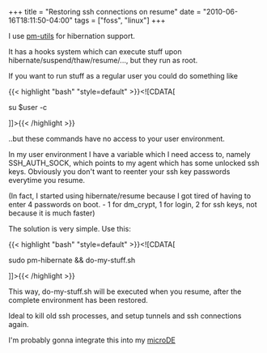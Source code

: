+++
title = "Restoring ssh connections on resume"
date = "2010-06-16T18:11:50-04:00"
tags = ["foss", "linux"]
+++
<p>I use <a href="http://wiki.archlinux.org/index.php/Pm-utils">pm-utils</a> for hibernation support.<br />

It has a hooks system which can execute stuff upon hibernate/suspend/thaw/resume/..., but they run as root.<br />

If you want to run stuff as a regular user you could do something like</p>

{{< highlight "bash" "style=default" >}}<![CDATA[

su $user -c <command>

]]>{{< /highlight >}}<p>..but these commands have no access to your user environment.<br />

In my user environment I have a variable which I need access to, namely SSH_AUTH_SOCK, which points to my agent which has some unlocked ssh keys.  Obviously you don't want to reenter your ssh key passwords everytime you resume.<br />

(In fact, I started using hibernate/resume because I got tired of having to enter 4 passwords on boot. - 1 for dm_crypt, 1 for login, 2 for ssh keys, not because it is much faster)</p>

<p>The solution is very simple. Use this:</p>

{{< highlight "bash" "style=default" >}}<![CDATA[

sudo pm-hibernate && do-my-stuff.sh

]]>{{< /highlight >}}<p>This way, do-my-stuff.sh will be executed when you resume, after the complete environment has been restored.<br />

Ideal to kill old ssh processes, and setup tunnels and ssh connections again.<br />

I'm probably gonna integrate this into my <a href="http://github.com/Dieterbe/microde">microDE</a></p>

